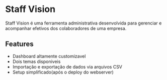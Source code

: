 
# Staff Vision

Staff Vision é uma ferramenta administrativa desenvolvida para gerenciar e acompanhar efetivos dos colaboradores de uma empresa.


## Features

- Dashboard altamente customizavel
- Dois temas disponiveis
- Importação e exportação de dados via arquivos CSV
- Setup simplificado(após o deploy do webserver)